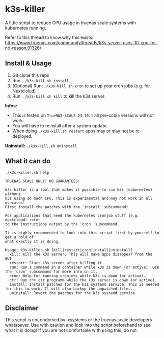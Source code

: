 # k3s-killer
A little script to reduce CPU usage in truenas scale systems with kubernetes running.

Refer to this thread to know why this exists: https://www.truenas.com/community/threads/k3s-server-uses-10-cpu-for-no-reason.91326/

## Install & Usage
1. Git clone this repo
2. Run: `./k3s-kill.sh install`
3. (Optional) Run: `./k3s-kill.sh cron` to set up your cron jobs (e.g. for Nextclolud)
4. Run: `./k3s-kill.sh kill` to kill the k3s server.

**Infos:**
  - This is tested on `TrueNAS-SCALE-23.10.1` all pre-cobia versions will not work.
  - You will have to reinstall after a system update.
  - When doing `./k3s-kill.sh restart` apps may or may not be re-deployed.

**Uninstall:** `./k3s-kill.sh uninstall`
## What it can do
`./k3s-killer.sh help`

```
TRUENAS SCALE ONLY! NO GUARANTEES!

k3s-killer is a tool that makes it possible to run k3s (kubernetes) without
k3s using so much CPU. This is experimental and may not work in all usecases!
First install the patches with the 'install' subcommand!

For applications that need the kubernetes cronjob stuff (e.g. nextcloud) refer
to the instructions output by the 'cron' subcommand.

It is highly recommended to look into this script first by yourself to get a hold of
what exactly it is doing.

Usage: k3s-killer.sh [kill|restart|cron|install|uninstall]
  kill: Kill the k3s server. This will make apps disappear from the GUI
  restart: Start k3s server after killing it.
  run: Run a command in a container while k3s is down (or active). Use the 'cron' subcommand for more info on it.
  cron: Help for running cronjobs while k3s is down (or active).
  ctr: Run the ctr programm while the k3s server is down (or active).
  install: Install patches for the k3s systemd service. This is needed for this to work. It will also backup the unpatched files.
  uninstall: Revert the patches for the k3s systemd service.
```

## Disclaimer
This script is not endorsed by ixsystems or the truenas scale developers whatsoever. Use with caution and look into the script beforehand to see what it is doing! If you are not comfortable with using this, do not.
